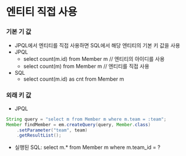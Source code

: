 # 엔티티 직접 사용

### 기본 기 값

- JPQL에서 엔티티를 직접 사용하면 SQL에서 해당 엔티티의 기본 키 값을 사용
- JPQL
    - select count(m.id) from Member m // 엔티티의 아이디를 사용
    - select count(m) from Member m // 엔티티를 직접 사용
- SQL
  - select count(m.id) as cnt from Member m

### 외래 키 값

- JPQL

```java
String query = "select m from Member m where m.team = :team";
Member findMember = em.createQuery(query, Member.class)
    .setParameter("team", team)
    .getResultList();
```

- 실행된 SQL: select m.* from Member m where m.team_id = ?
